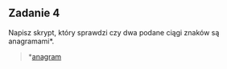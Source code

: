 Zadanie 4
---

Napisz skrypt, który sprawdzi czy dwa podane ciągi znaków są anagramami*.

> *[anagram](https://pl.wikipedia.org/wiki/Anagram)
